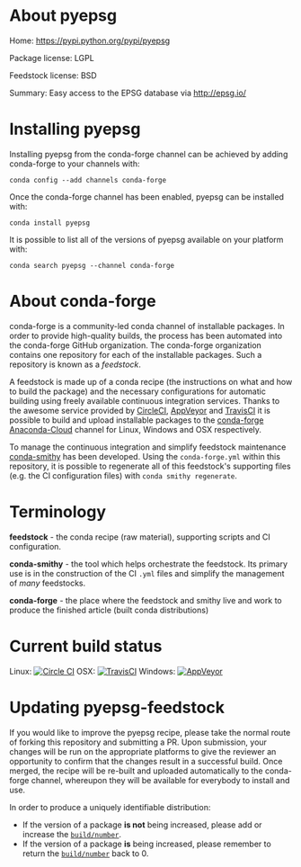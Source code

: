 About pyepsg
============

Home: https://pypi.python.org/pypi/pyepsg

Package license: LGPL

Feedstock license: BSD

Summary: Easy access to the EPSG database via http://epsg.io/



Installing pyepsg
=================

Installing pyepsg from the conda-forge channel can be achieved by adding conda-forge to your channels with:

```
conda config --add channels conda-forge
```

Once the conda-forge channel has been enabled, pyepsg can be installed with:

```
conda install pyepsg
```

It is possible to list all of the versions of pyepsg available on your platform with:

```
conda search pyepsg --channel conda-forge
```


About conda-forge
=================

conda-forge is a community-led conda channel of installable packages.
In order to provide high-quality builds, the process has been automated into the
conda-forge GitHub organization. The conda-forge organization contains one repository 
for each of the installable packages. Such a repository is known as a *feedstock*.

A feedstock is made up of a conda recipe (the instructions on what and how to build
the package) and the necessary configurations for automatic building using freely
available continuous integration services. Thanks to the awesome service provided by
[CircleCI](https://circleci.com/), [AppVeyor](http://www.appveyor.com/)
and [TravisCI](https://travis-ci.org/) it is possible to build and upload installable
packages to the [conda-forge](https://anaconda.org/conda-forge)
[Anaconda-Cloud](http://docs.anaconda.org/) channel for Linux, Windows and OSX respectively.

To manage the continuous integration and simplify feedstock maintenance
[conda-smithy](http://github.com/conda-forge/conda-smithy) has been developed.
Using the ``conda-forge.yml`` within this repository, it is possible to regenerate all of
this feedstock's supporting files (e.g. the CI configuration files) with ``conda smithy regenerate``.


Terminology
===========

**feedstock** - the conda recipe (raw material), supporting scripts and CI configuration.

**conda-smithy** - the tool which helps orchestrate the feedstock.
                   Its primary use is in the construction of the CI ``.yml`` files
                   and simplify the management of *many* feedstocks.

**conda-forge** - the place where the feedstock and smithy live and work to
                  produce the finished article (built conda distributions)

Current build status
====================
Linux: [![Circle CI](https://circleci.com/gh/conda-forge/pyepsg-feedstock.svg?style=svg)](https://circleci.com/gh/conda-forge/pyepsg-feedstock)
OSX: [![TravisCI](https://travis-ci.org/conda-forge/pyepsg-feedstock.svg?branch=master)](https://travis-ci.org/conda-forge/pyepsg-feedstock) 
Windows: [![AppVeyor](https://ci.appveyor.com/api/projects/status/github/conda-forge/pyepsg-feedstock?svg=True)](https://ci.appveyor.com/project/conda-forge/pyepsg-feedstock/branch/master)


Updating pyepsg-feedstock
=========================

If you would like to improve the pyepsg recipe, please take the normal
route of forking this repository and submitting a PR. Upon submission, your changes will
be run on the appropriate platforms to give the reviewer an opportunity to confirm that the
changes result in a successful build. Once merged, the recipe will be re-built and uploaded
automatically to the conda-forge channel, whereupon they will be available for everybody to
install and use.

In order to produce a uniquely identifiable distribution:
 * If the version of a package **is not** being increased, please add or increase
   the [``build/number``](http://conda.pydata.org/docs/building/meta-yaml.html#build-number-and-string). 
 * If the version of a package **is** being increased, please remember to return
   the [``build/number``](http://conda.pydata.org/docs/building/meta-yaml.html#build-number-and-string)
   back to 0.
